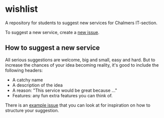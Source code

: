 # wishlist
A repository for students to suggest new services for Chalmers IT-section.

To suggest a new service, create a [new issue](https://github.com/cthit/wishlist/issues).

## How to suggest a new service

All serious suggestions are welcome, big and small, easy and hard. But to increase the chances of your idea becoming reality, it's good to include the following headers:

* A catchy name
* A description of the idea
* A reason: "This service would be great because ..."
* Features: any fun extra features you can think of.

There is an [example issue](https://github.com/cthit/wishlist/issues/1) that you can look at for inspiration on how to structure your suggestion.
